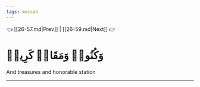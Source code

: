```yaml
---
tags: meccan
---
```


👈 [[26-57.md|Prev]] | [[26-59.md|Next]] 👉

# وَكُنُوزٖ وَمَقَامٖ كَرِيمٖ

And treasures and honorable station

---

